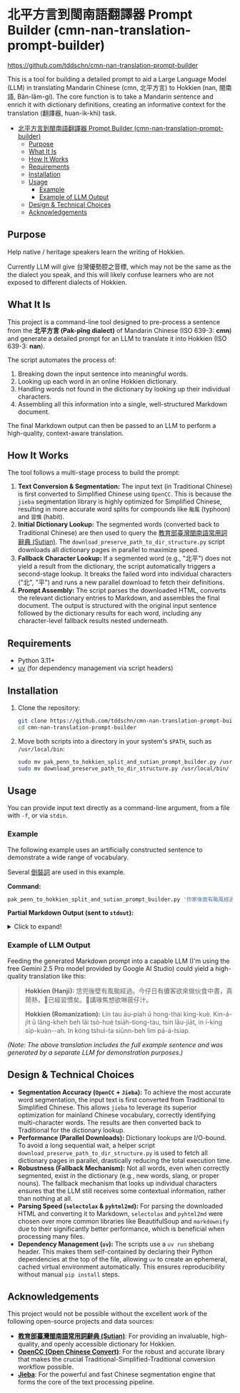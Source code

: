 # 北平方言到閩南語翻譯器 Prompt Builder (cmn-nan-translation-prompt-builder)

https://github.com/tddschn/cmn-nan-translation-prompt-builder

This is a tool for building a detailed prompt to aid a Large Language Model (LLM) in translating Mandarin Chinese (cmn, 北平方言) to Hokkien (nan, 閩南語, Bân-lâm-gí). The core function is to take a Mandarin sentence and enrich it with dictionary definitions, creating an informative context for the translation (翻譯器, huan-i̍k-khì) task.

- [北平方言到閩南語翻譯器 Prompt Builder (cmn-nan-translation-prompt-builder)](#北平方言到閩南語翻譯器-prompt-builder-cmn-nan-translation-prompt-builder)
  - [Purpose](#purpose)
  - [What It Is](#what-it-is)
  - [How It Works](#how-it-works)
  - [Requirements](#requirements)
  - [Installation](#installation)
  - [Usage](#usage)
    - [Example](#example)
    - [Example of LLM Output](#example-of-llm-output)
  - [Design \& Technical Choices](#design--technical-choices)
  - [Acknowledgements](#acknowledgements)


## Purpose

Help native / heritage speakers learn the writing of Hokkien.

Currently LLM will give 台灣優勢腔之音標, which may not be the same as the the dialect you speak, and this will likely confuse learners who are not exposed to different dialects of Hokkien.

## What It Is

This project is a command-line tool designed to pre-process a sentence from the **北平方言 (Pak-pîng dialect)** of Mandarin Chinese (ISO 639-3: **cmn**) and generate a detailed prompt for an LLM to translate it into Hokkien (ISO 639-3: **nan**).

The script automates the process of:
1.  Breaking down the input sentence into meaningful words.
2.  Looking up each word in an online Hokkien dictionary.
3.  Handling words not found in the dictionary by looking up their individual characters.
4.  Assembling all this information into a single, well-structured Markdown document.

The final Markdown output can then be passed to an LLM to perform a high-quality, context-aware translation.

## How It Works

The tool follows a multi-stage process to build the prompt:

1.  **Text Conversion & Segmentation:** The input text (in Traditional Chinese) is first converted to Simplified Chinese using `OpenCC`. This is because the `jieba` segmentation library is highly optimized for Simplified Chinese, resulting in more accurate word splits for compounds like `颱風` (typhoon) and `習慣` (habit).
2.  **Initial Dictionary Lookup:** The segmented words (converted back to Traditional Chinese) are then used to query the [教育部臺灣閩南語常用詞辭典 (Sutian)](https://sutian.moe.edu.tw/). The `download_preserve_path_to_dir_structure.py` script downloads all dictionary pages in parallel to maximize speed.
3.  **Fallback Character Lookup:** If a segmented word (e.g., "北平") does not yield a result from the dictionary, the script automatically triggers a second-stage lookup. It breaks the failed word into individual characters ("北", "平") and runs a new parallel download to fetch their definitions.
4.  **Prompt Assembly:** The script parses the downloaded HTML, converts the relevant dictionary entries to Markdown, and assembles the final document. The output is structured with the original input sentence followed by the dictionary results for each word, including any character-level fallback results nested underneath.

## Requirements

*   Python 3.11+
*   [uv](https://github.com/astral-sh/uv) (for dependency management via script headers)

## Installation

1. Clone the repository:
    ```bash
    git clone https://github.com/tddschn/cmn-nan-translation-prompt-builder
    cd cmn-nan-translation-prompt-builder
    ```

2. Move both scripts into a directory in your system's `$PATH`, such as `/usr/local/bin`:
    ```bash
    sudo mv pak_penn_to_hokkien_split_and_sutian_prompt_builder.py /usr/local/bin/
    sudo mv download_preserve_path_to_dir_structure.py /usr/local/bin/
    ```

## Usage

You can provide input text directly as a command-line argument, from a file with `-f`, or via `stdin`.

### Example

The following example uses an artificially constructed sentence to demonstrate a wide range of vocabulary.

Several [倒裝詞](http://www.shenpo.com.tw/reverse) are used in this example.

**Command:**
```bash
pak_penn_to_hokkien_split_and_sutian_prompt_builder.py '你家後面有颱風經過 今天有客人要來一起吃午飯 很熱鬧 他們已經習慣了 他們說口渴想喝芭樂汁'
```

**Partial Markdown Output (sent to `stdout`):**

<details>
  <summary>Click to expand!</summary>
  

```markdown
# Translation Pre-processing Document

## Original Input

> 你家後面有颱風經過 今天有客人要來一起吃午飯 很熱鬧 他們已經習慣了 他們說口渴想喝芭樂汁

---

## Dictionary Lookup Results

### 詞語查詢：「你家」

*(...Dictionary results for 你家...)*

---

### 詞語查詢：「後面」

*(...Dictionary results for 後面...)*

---

### 詞語查詢：「颱風」

*(...Dictionary results for 颱風...)*

---

### 詞語查詢：「習慣」

*(...Dictionary results for 習慣...)*

---

### 詞語查詢：「芭樂汁」

#### └─ 字元查詢：「芭」

*(...Dictionary results for the character 芭...)*

#### └─ 字元查詢：「樂」

*(...Dictionary results for the character 樂...)*

#### └─ 字元查詢：「汁」

*(...Dictionary results for the character 汁...)*

---
### LLM INSTRUCTION

Based on the original text and the provided dictionary lookups for each word, please translate the "Original Input" from Beijing Dialect (Mandarin) into Hokkien. Use the dictionary examples to ensure the translation is natural and accurate.
```
</details>

### Example of LLM Output

Feeding the generated Markdown prompt into a capable LLM (I'm using the free Gemini 2.5 Pro model provided by Google AI Studio) could yield a high-quality translation like this:

> **Hokkien (Hanji):** 恁兜後壁有風颱經過。今仔日有儂客欲來做伙食中晝，真鬧熱，𪜶已經習慣矣。𪜶講喙焦想欲啉菝仔汁。
>
> **Hokkien (Romanization):** Lín tau āu-piah ū hong-thai king-kuè. Kin-á-ji̍t ū lâng-kheh beh lâi tsò-hué tsia̍h-tiong-tàu, tsin lāu-jia̍t, in í-king si̍p-kuàn--ah. In kóng tshuì-ta siūnn-beh lim pá-á-tsiap.

*(Note: The above translation includes the full example sentence and was generated by a separate LLM for demonstration purposes.)*

## Design & Technical Choices

*   **Segmentation Accuracy (`OpenCC` + `Jieba`):** To achieve the most accurate word segmentation, the input text is first converted from Traditional to Simplified Chinese. This allows `jieba` to leverage its superior optimization for mainland Chinese vocabulary, correctly identifying multi-character words. The results are then converted back to Traditional for the dictionary lookup.
*   **Performance (Parallel Downloads):** Dictionary lookups are I/O-bound. To avoid a long sequential wait, a helper script `download_preserve_path_to_dir_structure.py` is used to fetch all dictionary pages in parallel, drastically reducing the total execution time.
*   **Robustness (Fallback Mechanism):** Not all words, even when correctly segmented, exist in the dictionary (e.g., new words, slang, or proper nouns). The fallback mechanism that looks up individual characters ensures that the LLM still receives some contextual information, rather than nothing at all.
*   **Parsing Speed (`selectolax` & `pyhtml2md`):** For parsing the downloaded HTML and converting it to Markdown, `selectolax` and `pyhtml2md` were chosen over more common libraries like BeautifulSoup and `markdownify` due to their significantly better performance, which is beneficial when processing many files.
*   **Dependency Management (`uv`):** The scripts use a `uv run` shebang header. This makes them self-contained by declaring their Python dependencies at the top of the file, allowing `uv` to create an ephemeral, cached virtual environment automatically. This ensures reproducibility without manual `pip install` steps.

## Acknowledgements

This project would not be possible without the excellent work of the following open-source projects and data sources:

*   **[教育部臺灣閩南語常用詞辭典 (Sutian)](https://sutian.moe.edu.tw/)**: For providing an invaluable, high-quality, and openly accessible dictionary for Hokkien.
*   **[OpenCC (Open Chinese Convert)](https://github.com/BYVoid/OpenCC)**: For the robust and accurate library that makes the crucial Traditional-Simplified-Traditional conversion workflow possible.
*   **[Jieba](https://github.com/fxsjy/jieba)**: For the powerful and fast Chinese segmentation engine that forms the core of the text processing pipeline.

<!-- ## License

This project is licensed under the MIT License. -->
